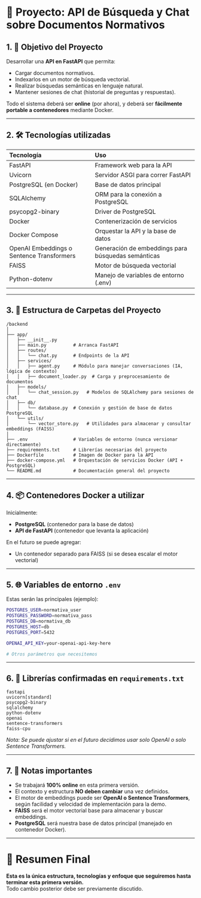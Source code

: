# 📄 Proyecto: API de Búsqueda y Chat sobre Documentos Normativos

## 1. 🎯 Objetivo del Proyecto

Desarrollar una **API en FastAPI** que permita:

- Cargar documentos normativos.
- Indexarlos en un motor de búsqueda vectorial.
- Realizar búsquedas semánticas en lenguaje natural.
- Mantener sesiones de chat (historial de preguntas y respuestas).

Todo el sistema deberá ser **online** (por ahora), y deberá ser **fácilmente portable a contenedores** mediante Docker.

---

## 2. 🛠 Tecnologías utilizadas

| Tecnología | Uso |
|:-----------|:----|
| FastAPI | Framework web para la API |
| Uvicorn | Servidor ASGI para correr FastAPI |
| PostgreSQL (en Docker) | Base de datos principal |
| SQLAlchemy | ORM para la conexión a PostgreSQL |
| psycopg2-binary | Driver de PostgreSQL |
| Docker | Contenerización de servicios |
| Docker Compose | Orquestar la API y la base de datos |
| OpenAI Embeddings o Sentence Transformers | Generación de embeddings para búsquedas semánticas |
| FAISS | Motor de búsqueda vectorial |
| Python-dotenv | Manejo de variables de entorno (.env) |

---

## 3. 📁 Estructura de Carpetas del Proyecto

```plaintext
/backend
│
├── app/
│   ├── __init__.py
│   ├── main.py          # Arranca FastAPI
│   ├── routes/
│   │   └── chat.py      # Endpoints de la API
│   ├── services/
│   │   ├── agent.py     # Módulo para manejar conversaciones (IA, lógica de contexto)
│   │   ├── document_loader.py  # Carga y preprocesamiento de documentos
│   ├── models/
│   │   └── chat_session.py   # Modelos de SQLAlchemy para sesiones de chat
│   ├── db/
│   │   └── database.py  # Conexión y gestión de base de datos PostgreSQL
│   └── utils/
│       └── vector_store.py   # Utilidades para almacenar y consultar embeddings (FAISS)
│
├── .env                 # Variables de entorno (nunca versionar directamente)
├── requirements.txt     # Librerías necesarias del proyecto
├── Dockerfile           # Imagen de Docker para la API
├── docker-compose.yml   # Orquestación de servicios Docker (API + PostgreSQL)
└── README.md            # Documentación general del proyecto
```

---

## 4. 📦 Contenedores Docker a utilizar

Inicialmente:
- **PostgreSQL** (contenedor para la base de datos)
- **API de FastAPI** (contenedor que levanta la aplicación)

En el futuro se puede agregar:
- Un contenedor separado para FAISS (si se desea escalar el motor vectorial)

---

## 5. 🌐 Variables de entorno `.env`

Estas serán las principales (ejemplo):

```bash
POSTGRES_USER=normativa_user
POSTGRES_PASSWORD=normativa_pass
POSTGRES_DB=normativa_db
POSTGRES_HOST=db
POSTGRES_PORT=5432

OPENAI_API_KEY=your-openai-api-key-here

# Otros parámetros que necesitemos
```

---

## 6. 🚀 Librerías confirmadas en `requirements.txt`

```plaintext
fastapi
uvicorn[standard]
psycopg2-binary
sqlalchemy
python-dotenv
openai
sentence-transformers
faiss-cpu
```

*Nota: Se puede ajustar si en el futuro decidimos usar solo OpenAI o solo Sentence Transformers.*

---

## 7. 📝 Notas importantes

- Se trabajará **100% online** en esta primera versión.
- El contexto y estructura **NO deben cambiar** una vez definidos.
- El motor de embeddings puede ser **OpenAI o Sentence Transformers**, según facilidad y velocidad de implementación para la demo.
- **FAISS** será el motor vectorial base para almacenar y buscar embeddings.
- **PostgreSQL** será nuestra base de datos principal (manejado en contenedor Docker).

---

# 📍 Resumen Final

**Esta es la única estructura, tecnologías y enfoque que seguiremos hasta terminar esta primera versión.**  
Todo cambio posterior debe ser previamente discutido.

